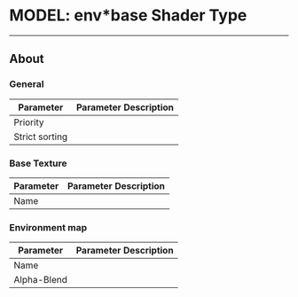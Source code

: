 # MODEL: env*base Shader Type

___

## About

### General

| Parameter | Parameter Description |
|---|---|
| Priority |  |
| Strict sorting |  |

### Base Texture

| Parameter | Parameter Description |
|---|---|
| Name |  |

### Environment map

| Parameter | Parameter Description |
|---|---|
| Name |  |
| Alpha-Blend |  |
